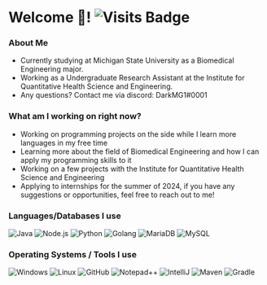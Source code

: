 # Welcome 👋! ![Visits Badge](https://badges.pufler.dev/visits/DarkMG1/DarkMG1)

### About Me
-  Currently studying at Michigan State University as a Biomedical Engineering major.
-  Working as a Undergraduate Research Assistant at the Institute for Quantitative Health Science and Engineering.
 - Any questions? Contact me via discord: DarkMG1#0001


### What am I working on right now?
- Working on programming projects on the side while I learn more languages in my free time
- Learning more about the field of Biomedical Engineering and how I can apply my programming skills to it
- Working on a few projects with the Institute for Quantitative Health Science and Engineering
- Applying to internships for the summer of 2024, if you have any suggestions or opportunities, feel free to reach out to me!
 
### Languages/Databases I use
![Java](https://img.shields.io/badge/-Java-0C1324?style=flat-square&logo=java&logoColor=ffffff)
![Node.js](https://img.shields.io/badge/-Node.js-0C1324?style=flat-square&logo=Node.js&logoColor=ffffff)
![Python](https://img.shields.io/badge/-Python-0C1324?style=flat-square&logo=python&logoColor=ffffff)
![Golang](https://img.shields.io/badge/-Golang-0C1324?style=flat-square&logo=google&logoColor=ffffff)
![MariaDB](https://img.shields.io/badge/-MariaDB-0C1324?style=flat-square&logo=mariadb&logoColor=ffffff)
![MySQL](https://img.shields.io/badge/-MySQL-0C1324?style=flat-square&logo=mysql&logoColor=ffffff)


### Operating Systems / Tools I use
![Windows](https://img.shields.io/badge/-Windows-0C1324?style=flat-square&logo=windows&logoColor=ffffff)
![Linux](https://img.shields.io/badge/-Linux-0C1324?style=flat-square&logo=linux&logoColor=ffffff)
![GitHub](https://img.shields.io/badge/-GitHub-0C1324?style=flat-square&logo=github&logoColor=ffffff)
![Notepad++](https://img.shields.io/badge/-Notepad++-0C1324?style=flat-square&logo=Notepad%2B%2B&&logoColor=ffffff)
![IntelliJ](https://img.shields.io/badge/-Intelij-0C1324?style=flat-square&logo=jetbrains&logoColor=ffffff)
![Maven](https://img.shields.io/badge/-Maven-0C1324?style=flat-square&logo=apache-maven&logoColor=ffffff)
![Gradle](https://img.shields.io/badge/-Gradle-0C1324?style=flat-square&logo=gradle&logoColor=ffffff)
